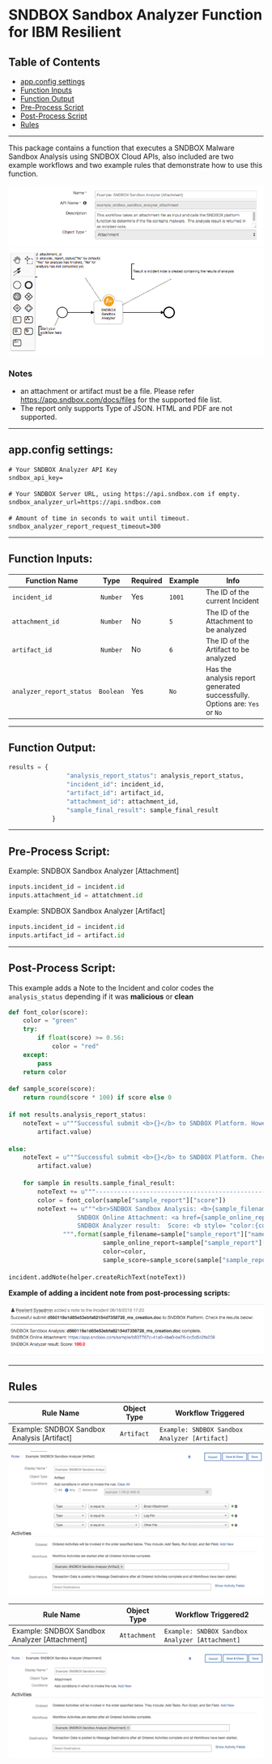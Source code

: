 # SNDBOX Sandbox Analyzer Function for IBM Resilient

## Table of Contents
  - [app.config settings](#appconfig-settings)
  - [Function Inputs](#function-inputs)
  - [Function Output](#function-output)
  - [Pre-Process Script](#pre-process-script)
  - [Post-Process Script](#post-process-script)
  - [Rules](#rules)
  
--- 
 
This package contains a function that executes a SNDBOX Malware Sandbox Analysis using SNDBOX Cloud APIs, also included are two example workflows and two example rules that demonstrate how to use this function.


 ![screenshot](./screenshots/workflow_attachment.jpeg)

### Notes

* an attachment or artifact must be a file. Please refer https://app.sndbox.com/docs/files for the supported file list.
* The report only supports Type of JSON. HTML and PDF are not supported.

---

## app.config settings:  

```                                                                         
# Your SNDBOX Analyzer API Key                                                         
sndbox_api_key=

# Your SNDBOX Server URL, using https://api.sndbox.com if empty.
sndbox_analyzer_url=https://api.sndbox.com
             
# Amount of time in seconds to wait until timeout.
sndbox_analyzer_report_request_timeout=300 
```
---                                               

## Function Inputs:

| Function Name | Type | Required | Example  | Info |
| --------- | :---------: | ------------------ | ------| ----|
| `incident_id` | `Number` | Yes | `1001` | The ID of the current Incident|            
| `attachment_id` | `Number` | No | `5` | The ID of the Attachment to be analyzed|
| `artifact_id` | `Number` | No | `6` | The ID of the Artifact to be analyzed 
| `analyzer_report_status` | `Boolean` | Yes | `No` | Has the analysis report generated successfully. Options are: `Yes` or `No` |
---

## Function Output:

```python                                    
results = {
                "analysis_report_status": analysis_report_status,
                "incident_id": incident_id,
                "artifact_id": artifact_id,
                "attachment_id": attachment_id,
                "sample_final_result": sample_final_result
            }

```

---

## Pre-Process Script:

Example: SNDBOX Sandbox Analyzer [Attachment]

```python
inputs.incident_id = incident.id
inputs.attachment_id = attatchment.id
```
Example: SNDBOX Sandbox Analyzer [Artifact]

```python
inputs.incident_id = incident.id
inputs.artifact_id = artifact.id
```

---

## Post-Process Script:

This example adds a Note to the Incident and color codes the `analysis_status` depending if it was **malicious** or **clean**

```python
def font_color(score):
    color = "green"
    try:
        if float(score) >= 0.56:
            color = "red"
    except:
        pass
    return color

def sample_score(score):
    return round(score * 100) if score else 0

if not results.analysis_report_status:
    noteText = u"""Successful submit <b>{}</b> to SNDBOX Platform. However it will take time to generate an analysis report, please submit it again later. <br>""".format(
        artifact.value)

else:
    noteText = u"""Successful submit <b>{}</b> to SNDBOX Platform. Check the results below: <br>""".format(
        artifact.value)

    for sample in results.sample_final_result:
        noteText += u"""-----------------------------------------------------------------------"""
        color = font_color(sample["sample_report"]["score"])
        noteText += u"""<br>SNDBOX Sandbox Analysis: <b>{sample_filename}</b> complete.<br>
                   SNDBOX Online Attachment: <a href={sample_online_report}>{sample_online_report}</a><br>
                   SNDBOX Analyzer result:  Score: <b style= "color:{color}">{sample_score}</b> <br>
               """.format(sample_filename=sample["sample_report"]["name"],
                          sample_online_report=sample["sample_report"]["sample_url"],
                          color=color,
                          sample_score=sample_score(sample["sample_report"]["score"]))

incident.addNote(helper.createRichText(noteText))
```

**Example of adding a incident note from post-processing scripts:**

 ![screenshot](./screenshots/results_addnote.png)

---

## Rules

| Rule Name | Object Type | Workflow Triggered |
| --------- | :---------: | ------------------ |
| Example: SNDBOX Sandbox Analysis [Artifact]| `Artifact` | `Example: SNDBOX Sandbox Analyzer [Artifact]` |

![screenshot](./screenshots/rule_artifact.jpeg)


| Rule Name | Object Type | Workflow Triggered2 |
| --------- | :---------: | ------------------ |
| Example: SNDBOX Sandbox Analyzer [Attachment]| `Attachment` | `Example: SNDBOX Sandbox Analyzer [Attachment]` |


![screenshot](./screenshots/rule_attachment.jpeg)